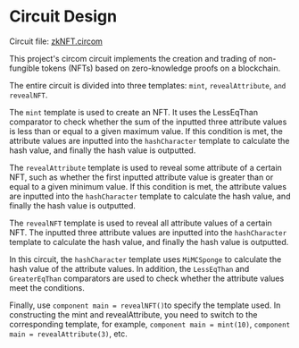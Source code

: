 # Circuit Design

Circuit file: [zkNFT.circom](https://github.com/kevinz917/zk-NFT/blob/main/circuits/zkNFT.circom)

This project's circom circuit implements the creation and trading of non-fungible tokens (NFTs) based on zero-knowledge proofs on a blockchain.

The entire circuit is divided into three templates: `mint`, `revealAttribute`, `and revealNFT`.

The `mint` template is used to create an NFT. It uses the LessEqThan comparator to check whether the sum of the inputted three attribute values is less than or equal to a given maximum value. If this condition is met, the attribute values are inputted into the `hashCharacter` template to calculate the hash value, and finally the hash value is outputted.

The `revealAttribute` template is used to reveal some attribute of a certain NFT, such as whether the first inputted attribute value is greater than or equal to a given minimum value. If this condition is met, the attribute values are inputted into the `hashCharacter` template to calculate the hash value, and finally the hash value is outputted.

The `revealNFT` template is used to reveal all attribute values of a certain NFT. The inputted three attribute values are inputted into the `hashCharacter` template to calculate the hash value, and finally the hash value is outputted.

In this circuit, the `hashCharacter` template uses `MiMCSponge` to calculate the hash value of the attribute values. In addition, the `LessEqThan` and `GreaterEqThan` comparators are used to check whether the attribute values meet the conditions.

Finally, use `component main = revealNFT()`to specify the template used. In constructing the mint and revealAttribute, you need to switch to the corresponding template, for example, `component main = mint(10)`, `component main = revealAttribute(3)`, etc.